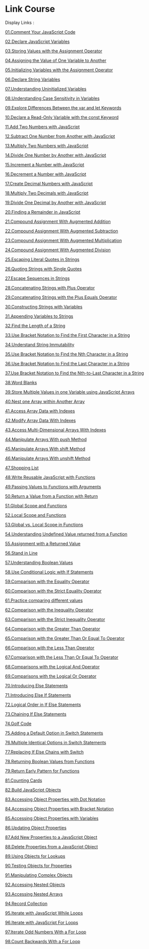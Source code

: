 # Link Course


Display Links :

[01.Comment Your JavaScript Code](./01.Comment%20Your%20JavaScript%20Code/)

[02.Declare JavaScript Variables](./02.Declare%20JavaScript%20Variables/)

[03.Storing Values with the Assignment Operator](03.Storing%20Values%20with%20the%20Assignment%20Operator/)

[04.Assigning the Value of One Variable to Another](./04.Assigning%20the%20Value%20of%20One%20Variable%20to%20Another/)

[05.Initializing Variables with the Assignment Operator](./05.Initializing%20Variables%20with%20the%20Assignment%20Operator/)

[06.Declare String Variables](./06.Declare%20String%20Variables/)

[07.Understanding Uninitialized Variables](./07.Understanding%20Uninitialized%20Variables/)

[08.Understanding Case Sensitivity in Variables](./08.Understanding%20Case%20Sensitivity%20in%20Variables/)

[09.Explore Differences Between the var and let Keywords](./09.Explore%20Differences%20Between%20the%20var%20and%20let%20Keywords/)

[10.Declare a Read-Only Variable with the const Keyword](./10.Declare%20a%20Read-Only%20Variable%20with%20the%20const%20Keyword/)

[11.Add Two Numbers with JavaScript](./11.Add%20Two%20Numbers%20with%20JavaScript/)

[12.Subtract One Number from Another with JavaScript](./12.Subtract%20One%20Number%20from%20Another%20with%20JavaScript/)

[13.Multiply Two Numbers with JavaScript](./13.Multiply%20Two%20Numbers%20with%20JavaScript/)

[14.Divide One Number by Another with JavaScript](./14.Divide%20One%20Number%20by%20Another%20with%20JavaScript/)

[15.Increment a Number with JavaScript](./15.Increment%20a%20Number%20with%20JavaScript/)

[16.Decrement a Number with JavaScript](./16.Decrement%20a%20Number%20with%20JavaScript/)

[17.Create Decimal Numbers with JavaScript](./17.Create%20Decimal%20Numbers%20with%20JavaScript/)

[18.Multiply Two Decimals with JavaScript](./18.Multiply%20Two%20Decimals%20with%20JavaScript/)

[19.Divide One Decimal by Another with JavaScript](./19.Divide%20One%20Decimal%20by%20Another%20with%20JavaScript/)

[20.Finding a Remainder in JavaScript](./20.Finding%20a%20Remainder%20in%20JavaScript/)

[21.Compound Assignment With Augmented Addition](./21.Compound%20Assignment%20With%20Augmented%20Addition/)

[22.Compound Assignment With Augmented Subtraction](./22.Compound%20Assignment%20With%20Augmented%20Subtraction/)

[23.Compound Assignment With Augmented Multiplication](./23.Compound%20Assignment%20With%20Augmented%20Multiplication/)

[24.Compound Assignment With Augmented Division](./24.Compound%20Assignment%20With%20Augmented%20Division/)

[25.Escaping Literal Quotes in Strings](./25.Escaping%20Literal%20Quotes%20in%20Strings/)

[26.Quoting Strings with Single Quotes](./26.Quoting%20Strings%20with%20Single%20Quotes/)

[27.Escape Sequences in Strings](./27.Escape%20Sequences%20in%20Strings/)

[28.Concatenating Strings with Plus Operator](./28.Concatenating%20Strings%20with%20Plus%20Operator/)

[29.Concatenating Strings with the Plus Equals Operator](./29.Concatenating%20Strings%20with%20the%20Plus%20Equals%20Operator/)

[30.Constructing Strings with Variables](./30.Constructing%20Strings%20with%20Variables/)

[31.Appending Variables to Strings](./31.Appending%20Variables%20to%20Strings/)

[32.Find the Length of a String](./32.Find%20the%20Length%20of%20a%20String/)

[33.Use Bracket Notation to Find the First Character in a String](./33.Use%20Bracket%20Notation%20to%20Find%20the%20First%20Character%20in%20a%20String/)

[34.Understand String Immutability](./34.Understand%20String%20Immutability/)

[35.Use Bracket Notation to Find the Nth Character in a String](./35.Use%20Bracket%20Notation%20to%20Find%20the%20Nth%20Character%20in%20a%20String/)

[36.Use Bracket Notation to Find the Last Character in a String](./36.Use%20Bracket%20Notation%20to%20Find%20the%20Last%20Character%20in%20a%20String/)

[37.Use Bracket Notation to Find the Nth-to-Last Character in a String](./37.Use%20Bracket%20Notation%20to%20Find%20the%20Nth-to-Last%20Character%20in%20a%20String/)

[38.Word Blanks](./38.Word%20Blanks/)

[39.Store Multiple Values in one Variable using JavaScript Arrays](./39.Store%20Multiple%20Values%20in%20one%20Variable%20using%20JavaScript%20Arrays/)

[40.Nest one Array within Another Array](./40.Nest%20one%20Array%20within%20Another%20Array/)

[41.Access Array Data with Indexes](./41.Access%20Array%20Data%20with%20Indexes/)

[42.Modify Array Data With Indexes](./42.Modify%20Array%20Data%20With%20Indexes/)

[43.Access Multi-Dimensional Arrays With Indexes](./43.Access%20Multi-Dimensional%20Arrays%20With%20Indexes/)

[44.Manipulate Arrays With push Method](./44.Manipulate%20Arrays%20With%20push%20Method/)

[45.Manipulate Arrays With shift Method](./45.Manipulate%20Arrays%20With%20shift%20Method/)

[46.Manipulate Arrays With unshift Method](./46.Manipulate%20Arrays%20With%20unshift%20Method/)

[47.Shopping List](./47.Shopping%20List/)

[48.Write Reusable JavaScript with Functions](./48.Write%20Reusable%20JavaScript%20with%20Functions/)

[49.Passing Values to Functions with Arguments](./49.Passing%20Values%20to%20Functions%20with%20Arguments/)

[50.Return a Value from a Function with Return](./50.Return%20a%20Value%20from%20a%20Function%20with%20Return/)

[51.Global Scope and Functions](./51.Global%20Scope%20and%20Functions/)

[52.Local Scope and Functions](./52.Local%20Scope%20and%20Functions/)

[53.Global vs. Local Scope in Functions](./53.Global%20vs.%20Local%20Scope%20in%20Functions/)

[54.Understanding Undefined Value returned from a Function](./54.Understanding%20Undefined%20Value%20returned%20from%20a%20Function/)

[55.Assignment with a Returned Value](./55.Assignment%20with%20a%20Returned%20Value/)

[56.Stand in Line](./56.Stand%20in%20Line/)

[57.Understanding Boolean Values](./57.Understanding%20Boolean%20Values/)

[58.Use Conditional Logic with If Statements](./58.Use%20Conditional%20Logic%20with%20If%20Statements/)

[59.Comparison with the Equality Operator](./59.Comparison%20with%20the%20Equality%20Operator/)

[60.Comparison with the Strict Equality Operator](./60.Comparison%20with%20the%20Strict%20Equality%20Operator/)

[61.Practice comparing different values](./61.Practice%20comparing%20different%20values/)

[62.Comparison with the Inequality Operator](./62.Comparison%20with%20the%20Inequality%20Operator/)

[63.Comparison with the Strict Inequality Operator](./63.Comparison%20with%20the%20Strict%20Inequality%20Operator/)

[64.Comparison with the Greater Than Operator](./64.Comparison%20with%20the%20Greater%20Than%20Operator/)

[65.Comparison with the Greater Than Or Equal To Operator](./65.Comparison%20with%20the%20Greater%20Than%20Or%20Equal%20To%20Operator/)

[66.Comparison with the Less Than Operator](./66.Comparison%20with%20the%20Less%20Than%20Operator/)

[67.Comparison with the Less Than Or Equal To Operator](./67.Comparison%20with%20the%20Less%20Than%20Or%20Equal%20To%20Operator/)

[68.Comparisons with the Logical And Operator](./68.Comparisons%20with%20the%20Logical%20And%20Operator/)

[69.Comparisons with the Logical Or Operator](./69.Comparisons%20with%20the%20Logical%20Or%20Operator/)

[70.Introducing Else Statements](./70.Introducing%20Else%20Statements/)

[71.Introducing Else If Statements](./71.Introducing%20Else%20If%20Statements/)

[72.Logical Order in If Else Statements](./72.Logical%20Order%20in%20If%20Else%20Statements/)

[73.Chaining If Else Statements](./73.Chaining%20If%20Else%20Statements/)

[74.Golf Code](./74.Golf%20Code/)

[75.Adding a Default Option in Switch Statements](./75.Adding%20a%20Default%20Option%20in%20Switch%20Statements/)

[76.Multiple Identical Options in Switch Statements](./76.Multiple%20Identical%20Options%20in%20Switch%20Statements/)

[77.Replacing If Else Chains with Switch](./77.Replacing%20If%20Else%20Chains%20with%20Switch/)

[78.Returning Boolean Values from Functions](./78.Returning%20Boolean%20Values%20from%20Functions/)

[79.Return Early Pattern for Functions](./79.Return%20Early%20Pattern%20for%20Functions/)

[81.Counting Cards](./81.Counting%20Cards/)

[82.Build JavaScript Objects](./82.Build%20JavaScript%20Objects/)

[83.Accessing Object Properties with Dot Notation](./83.Accessing%20Object%20Properties%20with%20Dot%20Notation/)

[84.Accessing Object Properties with Bracket Notation](./84.Accessing%20Object%20Properties%20with%20Bracket%20Notation/)

[85.Accessing Object Properties with Variables](./85.Accessing%20Object%20Properties%20with%20Variables/)

[86.Updating Object Properties](./86.Updating%20Object%20Properties/)

[87.Add New Properties to a JavaScript Object](./87.Add%20New%20Properties%20to%20a%20JavaScript%20Object/)

[88.Delete Properties from a JavaScript Object](./88.Delete%20Properties%20from%20a%20JavaScript%20Object/)

[89.Using Objects for Lookups](./89.Using%20Objects%20for%20Lookups/)

[90.Testing Objects for Properties](./90.Testing%20Objects%20for%20Properties/)

[91.Manipulating Complex Objects](./91.Manipulating%20Complex%20Objects/)

[92.Accessing Nested Objects](./92.Accessing%20Nested%20Objects/)

[93.Accessing Nested Arrays](./93.Accessing%20Nested%20Arrays/)

[94.Record Collection](./94.Record%20Collection/)

[95.Iterate with JavaScript While Loops](./95.Iterate%20with%20JavaScript%20While%20Loops/)

[96.Iterate with JavaScript For Loops](./96.Iterate%20with%20JavaScript%20For%20Loops/)

[97.Iterate Odd Numbers With a For Loop](./97.Iterate%20Odd%20Numbers%20With%20a%20For%20Loop/)

[98.Count Backwards With a For Loop](./98.Count%20Backwards%20With%20a%20For%20Loop/)

[]()

[]()

[]()

[]()

[]()

[]()

[]()

[]()

[]()

[]()

[]()

[]()

[]()

[]()

[]()

[]()

[]()

[]()

[]()

[]()

[]()

[]()

[]()

[]()

[]()

[]()

[]()

[]()

[]()

[]()

[]()

[]()

[]()

[]()

[]()

[]()

[]()

[]()

[]()

[]()

[]()

[]()

[]()

[]()

[]()

[]()

[]()

[]()

[]()

[]()

[]()

[]()

[]()

[]()

[]()

[]()

[]()

[]()

[]()

[]()

[]()

[]()

[]()

[]()

[]()

[]()

[]()

[]()

[]()

[]()

[]()

[]()

[]()

[]()

[]()

[]()

[]()

[]()

[]()

[]()

[]()

[]()

[]()

[]()
